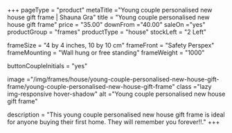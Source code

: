 +++
pageType = "product"
metaTitle ="Young couple personalised new house gift frame | Shauna Gra"
title = "Young couple personalised new house gift frame"
price = "35.00"
downFrom ="40.00"
saleOn ="yes"
productGroup = "frames"
productType = "house"
stockLeft = "2 Left"

frameSize = "4 by 4 inches, 10 by 10 cm"
frameFront = "Safety Perspex"
frameMounting = "Wall hung or free standing"
frameWeight = "1000"

buttonCoupleInitials = "yes"

image ="/img/frames/house/young-couple-personalised-new-house-gift-frame/young-couple-personalised-new-house-gift-frame"
class ="lazy img-responsive hover-shadow"
alt ="Young couple personalised new house gift frame"

description = "This young couple personalised new house gift frame is ideal for anyone buying their first home. They will remember you forever!!."
+++